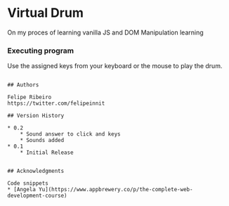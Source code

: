 # Virtual Drum

On my proces of learning vanilla JS and DOM Manipulation learning 

### Executing program

Use the assigned keys from your keyboard or the mouse to play the drum.

```

## Authors

Felipe Ribeiro
https://twitter.com/felipeinnit

## Version History

* 0.2
    * Sound answer to click and keys
    * Sounds added
* 0.1
    * Initial Release


## Acknowledgments

Code snippets
* [Angela Yu](https://www.appbrewery.co/p/the-complete-web-development-course)
